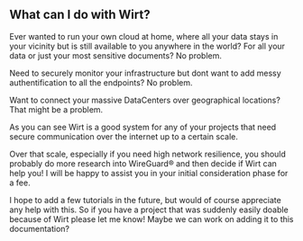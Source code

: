 ## What can I do with Wirt?

Ever wanted to run your own cloud at home, where all your data stays in your vicinity but is still available to you anywhere in the world? For all your data or just your most sensitive documents?
No problem.

Need to securely monitor your infrastructure but dont want to add messy authentification to all the endpoints?
No problem.

Want to connect your massive DataCenters over geographical locations?
That might be a problem.

As you can see Wirt is a good system for any of your projects that need secure communication over the internet up to a certain scale.

Over that scale, especially if you need high network resilience, you should probably do more research into WireGuard® and then decide if Wirt can help you!
I will be happy to assist you in your initial consideration phase for a fee.

I hope to add a few tutorials in the future, but would of course appreciate any help with this. So if you have a project that was suddenly easily doable because of Wirt please let me know!
Maybe we can work on adding it to this documentation?
